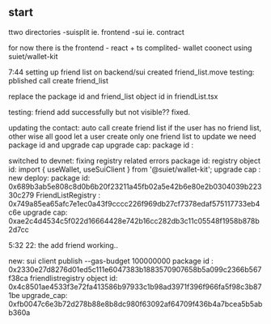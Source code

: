## start
ttwo directories
-suisplit ie. frontend
-sui ie. contract

for now there is the frontend - react + ts 
    complited- wallet coonect using suiet/wallet-kit

7:44
    setting up friend list on backend/sui
    created friend_list.move
    testing:
        pblished
        call create friend_list

replace the package id and friend_list object id in friendList.tsx

testing:
    friend add successfully but not visible??
    fixed.

updating the contact:
    auto call create friend list if the user has no friend list, other wise all good
    let a user create only one friend list
    to update we need package id and upgrade cap
    upgrade cap: 
    package id : 


switched to devnet:
    fixing registry related errors
    package id: 
    registry object id: 
    import { useWallet, useSuiClient } from '@suiet/wallet-kit';
    upgrade cap : 
new deploy:
    package id: 0x689b3ab5e808c8d0b6b20f23211a45fb02a5e42b6e80e2b0304039b22330c279
    FriendListRegistry : 0x749a85ea65afc7e1ec0a43f9cccc226f969db27cf7378edaf575117733eb4c6e
    upgrade cap: 0xae2c4d4534c5f022d16664428e742b16cc282db3c11c05548f1958b878b2d7cc


5:32 22: the add friend working..


new:
    sui client publish --gas-budget 100000000
    package id : 0x2330e27d8276d01ed5c111e6047383b1883570907658b5a099c2366b567f38ca
    friendlistregistry object id: 0x4c8501ae4533f3e72fa413586b97933c1b98ad3971f396f966fa5f98c3b871be
    upgrade_cap: 0xfb0047c6e3b72d278b88e8b8dc980f63092af64709f436b4a7bcea5b5abb360a


